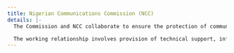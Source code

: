 ```yaml
---
title: Nigerian Communications Commission (NCC)
details: |-
  The Commission and NCC collaborate to ensure the protection of communication services consumers. This collaboration is guided by a Memorandum of Understanding. Both institutions collaborate to ensure that service providers comply with appropriate standards and deliver value to consumers. When grievances occur, both agencies also cross refer and collaborate in resolving complaints and addressing market trends.

  The working relationship involves provision of technical support, information sharing, and consumer education, amongst other forms of collaboration.
---
```


